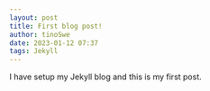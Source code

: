 ```yaml
---
layout: post
title: First blog post!
author: tinoSwe
date: 2023-01-12 07:37
tags: Jekyll
---
```


I have setup my Jekyll blog and this is my first post.
